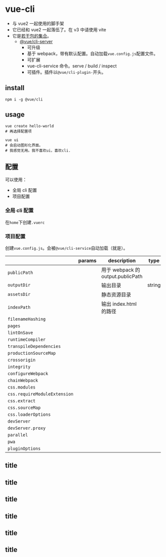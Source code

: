 # vue-cli

- 与 vue2 一起使用的脚手架
- 它已经和 vue2 一起落伍了。在 v3 中请使用 vite
- 它是[若干包的集合](https://github.com/vuejs/vue-cli/tree/dev/packages/%40vue)。
  - [@vue/cli-server]()
    - 可升级
    - 基于 webpack，带有默认配置。自动加载`vue.config.js`配置文件。
    - 可扩展
    - vue-cli-service 命令。serve / build / inspect
    - 可插件。插件以`@vue/cli-plugin-`开头。

## install

```shell
npm i -g @vue/cli
```

## usage

```shell
vue create hello-world
# 再选择配置项
```

```shell
vue ui
# 会启动图形化界面。
# 我感觉无用。我不喜欢ui，喜欢cli.
```

## 配置

可以使用：

- 全局 cli 配置
- 项目配置

### 全局 cli 配置

在`home`下创建`.vuerc`

### 项目配置

创建`vue.config.js`。会被`@vue/cli-service`自动加载（就是）。

|                              | params | description                       | type   | default | enum | demo |     |
| ---------------------------- | ------ | --------------------------------- | ------ | ------- | ---- | ---- | --- |
| `publicPath`                 |        | 用于 webpack 的 output.publicPath |        |         |      |      |     |
| `outputDir`                  |        | 输出目录                          | string | 'dist'  |      |      |     |
| `assetsDir`                  |        | 静态资源目录                      |        |         |      |      |     |
| `indexPath`                  |        | 输出 index.html 的路径            |        |         |      |      |     |
| `filenameHashing`            |        |                                   |        |         |      |      |     |
| `pages`                      |        |                                   |        |         |      |      |     |
| `lintOnSave`                 |        |                                   |        |         |      |      |     |
| `runtimeCompiler`            |        |                                   |        |         |      |      |     |
| `transpileDependencies`      |        |                                   |        |         |      |      |     |
| `productionSourceMap`        |        |                                   |        |         |      |      |     |
| `crossorigin`                |        |                                   |        |         |      |      |     |
| `integrity`                  |        |                                   |        |         |      |      |     |
| `configureWebpack`           |        |                                   |        |         |      |      |     |
| `chainWebpack`               |        |                                   |        |         |      |      |     |
| `css.modules`                |        |                                   |        |         |      |      |     |
| `css.requireModuleExtension` |        |                                   |        |         |      |      |     |
| `css.extract`                |        |                                   |        |         |      |      |     |
| `css.sourceMap`              |        |                                   |        |         |      |      |     |
| `css.loaderOptions`          |        |                                   |        |         |      |      |     |
| `devServer`                  |        |                                   |        |         |      |      |     |
| `devServer.proxy`            |        |                                   |        |         |      |      |     |
| `parallel`                   |        |                                   |        |         |      |      |     |
| `pwa`                        |        |                                   |        |         |      |      |     |
| `pluginOptions`              |        |                                   |        |         |      |      |     |

## title

## title

## title

## title

## title

## title
